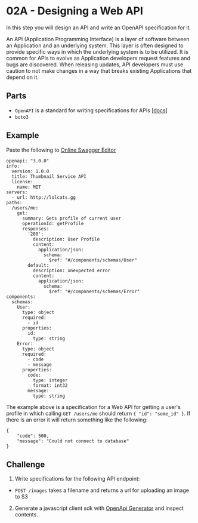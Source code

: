 # 02A - Designing a Web API

In this step you will design an API and write an OpenAPI specification for it.

An API (Application Programming Interface) is a layer of software between an Application and an underlying system. This layer is often designed to provide specific ways in which the underlying system is to be utilized. It is common for APIs to evolve as Application developers request features and bugs are discovered. When releasing updates, API developers must use caution to not make changes in a way that breaks existing Applications that depend on it. 


## Parts

- `OpenAPI` is a standard for writing specifications for APIs [[docs](http://spec.openapis.org/oas/v3.0.3)]
- `boto3`


## Example

Paste the following to [Online Swagger Editor](https://editor.swagger.io/)

```
openapi: "3.0.0"
info:
  version: 1.0.0
  title: Thumbnail Service API
  license:
    name: MIT
servers:
  - url: http://lolcats.gg
paths:
  /users/me:
    get:
      summary: Gets profile of current user
      operationId: getProfile
      responses:
        '200':
          description: User Profile
          content:
            application/json:    
              schema:
                $ref: "#/components/schemas/User"
        default:
          description: unexpected error
          content:
            application/json:
              schema:
                $ref: "#/components/schemas/Error"
components:
  schemas:
    User:
      type: object
      required:
        - id
      properties:
        id:
          type: string
    Error:
      type: object
      required:
        - code
        - message
      properties:
        code:
          type: integer
          format: int32
        message:
          type: string
```

The example above is a specification for a Web API for getting a user's profile in which calling `GET /users/me` should return `{ "id": "some_id" }`. If there is an error it will return something like the following:

```
{
	"code": 500,
	"message": "Could not connect to database"
}
```

## Challenge

1. Write specifications for the following API endpoint:

  - `POST /images` takes a filename and returns a url for uploading an image to S3

2. Generate a javascript client sdk with [OpenApi Generator](https://openapi-generator.tech/) and inspect contents.
